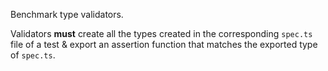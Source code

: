 Benchmark type validators.

Validators **must** create all the types created in the corresponding `spec.ts` file of a test &
export an assertion function that matches the exported type of `spec.ts`.
